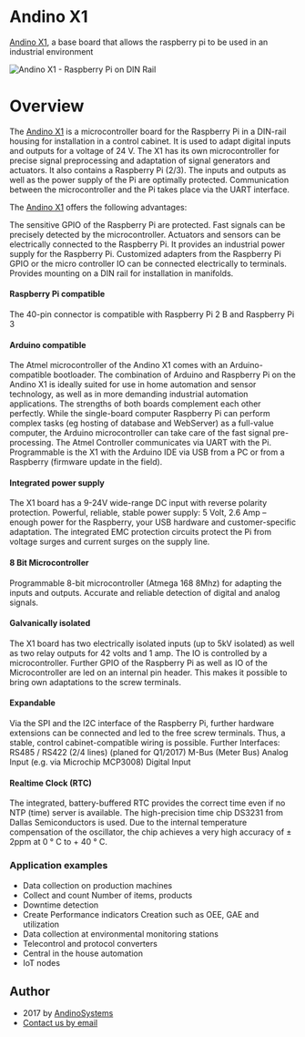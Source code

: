 Andino X1
==========

[Andino X1][1], a base board that allows the raspberry pi to be used in an industrial environment

![Andino X1 - Raspberry Pi on DIN Rail](https://andino.systems/wp-content/uploads/industrielle-raspberry-pi-erweiterung-andino-x1-small.png)

Overview
====

The [Andino X1][1] is a microcontroller board for the Raspberry Pi in a DIN-rail housing for installation in a control cabinet. It is used to adapt digital inputs and outputs for a voltage of 24 V. The X1 has its own microcontroller for precise signal preprocessing and adaptation of signal generators and actuators. It also contains a Raspberry Pi (2/3). The inputs and outputs as well as the power supply of the Pi are optimally protected. Communication between the microcontroller and the Pi takes place via the UART interface.

The [Andino X1][1] offers the following advantages:

The sensitive GPIO of the Raspberry Pi are protected. Fast signals can be precisely detected by the microcontroller. Actuators and sensors can be electrically connected to the Raspberry Pi. It provides an industrial power supply for the Raspberry Pi. Customized adapters from the Raspberry Pi GPIO or the micro controller IO can be connected electrically to terminals. Provides mounting on a DIN rail for installation in manifolds.

#### Raspberry Pi compatible 
The 40-pin connector is compatible with Raspberry Pi 2 B and Raspberry Pi 3

#### Arduino compatible 
The Atmel microcontroller of the Andino X1 comes with an Arduino-compatible bootloader. The combination of Arduino and Raspberry Pi on the Andino X1 is ideally suited for use in home automation and sensor technology, as well as in more demanding industrial automation applications. The strengths of both boards complement each other perfectly. While the single-board computer Raspberry Pi can perform complex tasks (eg hosting of database and WebServer) as a full-value computer, the Arduino microcontroller can take care of the fast signal pre-processing. The Atmel Controller communicates via UART with the Pi. Programmable is the X1 with the Arduino IDE via USB from a PC or from a Raspberry (firmware update in the field).

#### Integrated power supply 
The X1 board has a 9-24V wide-range DC input with reverse polarity protection. Powerful, reliable, stable power supply: 5 Volt, 2.6 Amp – enough power for the Raspberry, your USB hardware and customer-specific adaptation. The integrated EMC protection circuits protect the Pi from voltage surges and current surges on the supply line.

#### 8 Bit Microcontroller 
Programmable 8-bit microcontroller (Atmega 168 8Mhz) for adapting the inputs and outputs. Accurate and reliable detection of digital and analog signals.

#### Galvanically isolated 
The X1 board has two electrically isolated inputs (up to 5kV isolated) as well as two relay outputs for 42 volts and 1 amp. The IO is controlled by a microcontroller. Further GPIO of the Raspberry Pi as well as IO of the Microcontroller are led on an internal pin header. This makes it possible to bring own adaptations to the screw terminals.

#### Expandable
Via the SPI and the I2C interface of the Raspberry Pi, further hardware extensions can be connected and led to the free screw terminals. Thus, a stable, control cabinet-compatible wiring is possible. Further Interfaces: RS485 / RS422 (2/4 lines) (planed for Q1/2017) M-Bus (Meter Bus) Analog Input (e.g. via Microchip MCP3008) Digital Input

#### Realtime Clock (RTC)
The integrated, battery-buffered RTC provides the correct time even if no NTP (time) server is available. The high-precision time chip DS3231 from Dallas Semiconductors is used. Due to the internal temperature compensation of the oscillator, the chip achieves a very high accuracy of ± 2ppm at 0 ° C to + 40 ° C.


### Application examples
* Data collection on production machines
* Collect and count Number of items, products
* Downtime detection
* Create Performance indicators Creation such as OEE, GAE and utilization
* Data collection at environmental monitoring stations
* Telecontrol and protocol converters
* Central in the house automation
* IoT nodes

Author
-----

* 2017 by [AndinoSystems][2]
* [Contact us by email](mailto:info@andino.systems)

[1]:https://andino.systems/andino-x1/
[2]:https://github.com/andino-systems/Andino-X1


